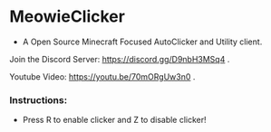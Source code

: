 # MeowieClicker
- A Open Source Minecraft Focused AutoClicker and Utility client.

Join the Discord Server: https://discord.gg/D9nbH3MSq4 .

Youtube Video: https://youtu.be/70mORgUw3n0 .


### Instructions:
 - Press R to enable clicker and Z to disable clicker!
